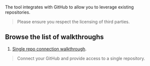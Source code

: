 The tool integrates with GitHub to allow you to leverage existing repositories.

> Please ensure you respect the licensing of third parties.


## Browse the list of walkthroughs

1. [Single repo connection walkthrough](https://github.com/NodeOps-app/beta-deploy/issues/4#issuecomment-3311163783).
> Connect your GitHub and provide access to a single repository.